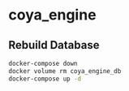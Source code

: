 # coya_engine

## Rebuild Database
```bash
docker-compose down
docker volume rm coya_engine_db
docker-compose up -d
```